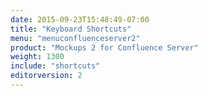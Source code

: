 ```yaml
---
date: 2015-09-23T15:48:49-07:00
title: "Keyboard Shortcuts"
menu: "menuconfluenceserver2"
product: "Mockups 2 for Confluence Server"
weight: 1300
include: "shortcuts"
editorversion: 2
---
```

